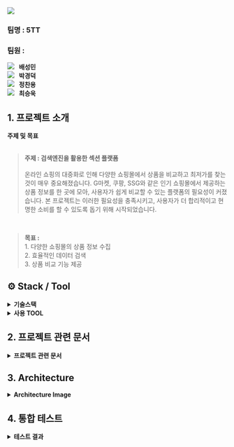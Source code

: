 <img src="https://capsule-render.vercel.app/api?type=waving&color=auto&height=200&section=header&text=MarketNawa&fontSize=80&fontColor=ffffff" />

###  팀명 : 5TT

###  팀원 :

[<img src="https://img.shields.io/badge/Github-Link-ffffff?logo=Github">](https://github.com/mini-xi) <strong>&nbsp;&nbsp;배성민</strong> <br>
[<img src="https://img.shields.io/badge/Github-Link-ffffff?logo=Github">](https://github.com/Virtue14) <strong>&nbsp;&nbsp;박경덕</strong> <br>
[<img src="https://img.shields.io/badge/Github-Link-ffffff?logo=Github">](https://github.com/jcy168942) <strong>&nbsp;&nbsp;정찬용</strong> <br>
[<img src="https://img.shields.io/badge/Github-Link-ffffff?logo=Github">](https://github.com/miniato2) <strong>&nbsp;&nbsp;최승욱</strong> <br>

## 1. 프로젝트 소개

<summary><b>주제 및 목표</b></summary>

<br>

> <b>주제 : 검색엔진을 활용한 섹션 플랫폼</b><br>
<br> 온라인 쇼핑의 대중화로 인해 다양한 쇼핑몰에서 상품을 비교하고 최저가를 찾는 것이 매우 중요해졌습니다. G마켓, 쿠팡, SSG와 같은 인기 쇼핑몰에서 제공하는 상품 정보를 한 곳에 모아, 사용자가 쉽게 비교할 수 있는 플랫폼의 필요성이 커졌습니다. 본 프로젝트는 이러한 필요성을 충족시키고, 사용자가 더 합리적이고 현명한 소비를 할 수 있도록 돕기 위해 시작되었습니다.
<br>

> <b>목표 :</b>
<br>1. 다양한 쇼핑몰의 상품 정보 수집
<br>2. 효율적인 데이터 검색
<br>3. 상품 비교 기능 제공


## ⚙️ Stack / Tool

<details><summary><b>기술스택</b></summary>

<div align="center">

|SpringBoot|Vue|HTML|CSS|JavaScript|Spring Data JPA|Bootstrap|
|---|---|---|---|---|---|---|
|<img src="https://img.shields.io/badge/Spring Boot-6DB33F?style=for-the-badge&logo=Spring Boot&logoColor=white">|<img src="https://img.shields.io/badge/Vue-4FC08D?style=for-the-badge&logo=Vue.js&logoColor=white">|<img src="https://img.shields.io/badge/HTML-E34F26?style=for-the-badge&logo=HTML5&logoColor=white">|<img src="https://img.shields.io/badge/CSS-1572B6?style=for-the-badge&logo=CSS3&logoColor=white">|<img src="https://img.shields.io/badge/JavaScript-F7DE1E?style=for-the-badge&logo=JavaScript&logoColor=white">|<img src="https://img.shields.io/badge/Spring Data JPA-6DB33F?style=for-the-badge">|<img src="https://img.shields.io/badge/Bootstrap-7952B3?style=for-the-badge&logo=Bootstrap&logoColor=white">|

</div>

</details>

<details><summary><b>사용 TOOL</b></summary>

<div align="center">

|IntelliJ IDEA|Visual Studio|GitHub|Slack|
|---|---|---|---|
|<img src="https://img.shields.io/badge/IntelliJ IDEA-000000?style=for-the-badge&logo=IntelliJ IDEA&logoColor=white">|<img src="https://img.shields.io/badge/Visual Studio-007ACC?style=for-the-badge&logo=Visual Studio Code&logoColor=white">|<img src="https://img.shields.io/badge/HeidiSQL-6DB33F?style=for-the-badge">|<img src="https://img.shields.io/badge/Slack-4A154B?style=for-the-badge&logo=Slack&logoColor=white">|
</div>
<br>

</details>


## 2. 프로젝트 관련 문서
<details>
<summary><b>프로젝트 관련 문서</b></summary>

[1. WBS](https://docs.google.com/spreadsheets/d/1jvoKqp3NGzzegz2JJBvKO5IRRKYIRiAfsd_VLdNu83Q/edit?gid=0#gid=0) <br><br>
[2. 요구사항 명세서](https://docs.google.com/spreadsheets/d/1jvoKqp3NGzzegz2JJBvKO5IRRKYIRiAfsd_VLdNu83Q/edit?gid=815044917#gid=815044917) <br><br>
[3. Modeling]() <br><br>
[4. 화면설계서]()<br><br>


</details>

## 3. Architecture
<details>
<summary><b>Architecture Image</b></summary>

<img src=""/>

</details>


## 4. 통합 테스트

<details><summary><b>테스트 결과</b></summary>

</details>
